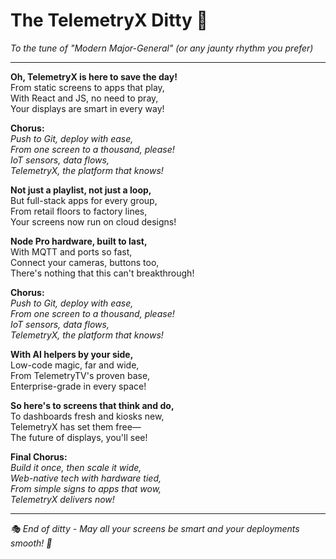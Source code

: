 # The TelemetryX Ditty 🎵

*To the tune of "Modern Major-General" (or any jaunty rhythm you prefer)*

---

**Oh, TelemetryX is here to save the day!**  
From static screens to apps that play,  
With React and JS, no need to pray,  
Your displays are smart in every way!

**Chorus:**  
*Push to Git, deploy with ease,*  
*From one screen to a thousand, please!*  
*IoT sensors, data flows,*  
*TelemetryX, the platform that knows!*

**Not just a playlist, not just a loop,**  
But full-stack apps for every group,  
From retail floors to factory lines,  
Your screens now run on cloud designs!

**Node Pro hardware, built to last,**  
With MQTT and ports so fast,  
Connect your cameras, buttons too,  
There's nothing that this can't breakthrough!

**Chorus:**  
*Push to Git, deploy with ease,*  
*From one screen to a thousand, please!*  
*IoT sensors, data flows,*  
*TelemetryX, the platform that knows!*

**With AI helpers by your side,**  
Low-code magic, far and wide,  
From TelemetryTV's proven base,  
Enterprise-grade in every space!

**So here's to screens that think and do,**  
To dashboards fresh and kiosks new,  
TelemetryX has set them free—  
The future of displays, you'll see!

**Final Chorus:**  
*Build it once, then scale it wide,*  
*Web-native tech with hardware tied,*  
*From simple signs to apps that wow,*  
*TelemetryX delivers now!*

---

*🎭 End of ditty - May all your screens be smart and your deployments smooth! 🚀*